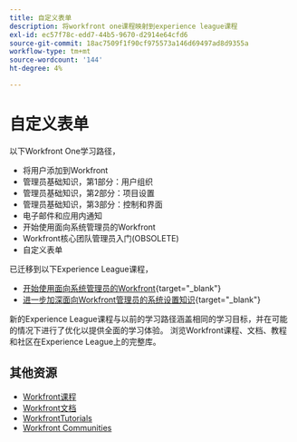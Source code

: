 ```yaml
---
title: 自定义表单
description: 将workfront one课程映射到experience league课程
exl-id: ec57f78c-edd7-44b5-9670-d2914e64cfd6
source-git-commit: 18ac7509f1f90cf975573a146d69497ad8d9355a
workflow-type: tm+mt
source-wordcount: '144'
ht-degree: 4%

---
```


# 自定义表单

以下Workfront One学习路径，

* 将用户添加到Workfront
* 管理员基础知识，第1部分：用户组织
* 管理员基础知识，第2部分：项目设置
* 管理员基础知识，第3部分：控制和界面
* 电子邮件和应用内通知
* 开始使用面向系统管理员的Workfront
* Workfront核心团队管理员入门(OBSOLETE)
* 自定义表单

已迁移到以下Experience League课程，

* [开始使用面向系统管理员的Workfront](https://experienceleague.adobe.com/?recommended=Workfront-A-1-2022.1.admin){target="_blank"}
* [进一步加深面向Workfront管理员的系统设置知识](https://experienceleague.adobe.com/?recommended=Workfront-A-1-2022.2.admin){target="_blank"}

新的Experience League课程与以前的学习路径涵盖相同的学习目标，并在可能的情况下进行了优化以提供全面的学习体验。  浏览Workfront课程、文档、教程和社区在Experience League上的完整库。

## 其他资源

* [Workfront课程](https://experienceleague.adobe.com/?lang=en&amp;Solution=Workfront#courses)
* [Workfront文档](https://experienceleague.adobe.com/docs/workfront.html)
* [WorkfrontTutorials](https://experienceleague.adobe.com/docs/workfront-learn/tutorials-workfront/home.html)
* [Workfront Communities](https://experienceleaguecommunities.adobe.com/t5/workfront/ct-p/workfront)
